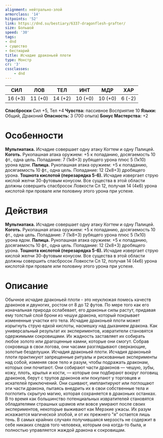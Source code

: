 ```yaml
---
alignment: нейтрально-злой
armorclass: '14'
hitpoints: '52'
link: https://dnd.su/bestiary/6337-dragonflesh-grafter/
size: Большой
speed: '30'
tags:
- dnd
- существо
- бестиарий
title: Исчадие драконьей плоти
type: Монстр
cr: '3'
cssclasses:
    - dnd
---
```



| СИЛ | ЛОВ | ТЕЛ | ИНТ | МДР | ХАР |
|---|---|---|---|---|---|
| 16 (+3) | 11 (+0) | 14 (+2) | 10 (+0) | 10 (+0) | 6 (-2) |
**Спасброски** Сил +5, Тел +4
**Чувства:** пассивное Восприятие 10
**Языки:** Общий, Драконий
**Опасность:** 3 (700 опыта)
**Бонус Мастерства:** +2


# Особенности
**Мультиатака.** Исчадие совершает одну атаку Когтем и одну Палицей.
**Коготь.** Рукопашная атака оружием: +5 к попаданию, досягаемость 10 фт., одна цель. Попадание: 7 (1к8+3) рубящего урона плюс 5 (1к10) урона ядом.
**Палица.** Рукопашная атака оружием: +5 к попаданию, досягаемость 10 фт., одна цель. Попадание: 12 (2к8+3) дробящего урона.
**Тошнота кислотой (перезарядка 5-6).** Исчадие извергает струю кислой желчи 30-футовым конусом. Все существа в этой области должны совершить спасбросок Ловкости Сл 12, получая 14 (4к6) урона кислотой при провале или половину этого урона при успехе.


# Действия
**Мультиатака.** Исчадие совершает одну атаку Когтем и одну Палицей.
**Коготь.** Рукопашная атака оружием: +5 к попаданию, досягаемость 10 фт., одна цель. Попадание: 7 (1к8+3) рубящего урона плюс 5 (1к10) урона ядом.
**Палица.** Рукопашная атака оружием: +5 к попаданию, досягаемость 10 фт., одна цель. Попадание: 12 (2к8+3) дробящего урона.
**Тошнота кислотой (перезарядка 5-6).** Исчадие извергает струю кислой желчи 30-футовым конусом. Все существа в этой области должны совершить спасбросок Ловкости Сл 12, получая 14 (4к6) урона кислотой при провале или половину этого урона при успехе.


# Описание
Обычное исчадие драконьей плоти - это неуклюжая помесь качеств драконов и двуногих, ростом от 8 до 12 футов. По мере того как его изначальная природа ослабевает, его драконьи силы растут, придавая ему толстый слой брони из чешуи дракона, который покрывает измененные участки его тела. Исчадие драконьей плоти может изрыгнуть струю едкой кислоты, насмешку над дыханием дракона. Как универсальный результат их экспериментов, извратители становятся одержимыми сокровищами. Их жадность заставляет их собирать любое золото или драгоценные камни, которые они смогут. Собрав сокровища в свои логова, они часами разглядывают сверкающие, золотые безделушки. Исчадия драконьей плоти. Исчадия драконьей плоти практикуют запрещенные ритуалы и рискованные эксперименты над собой, изменяя свое тело и разум, чтобы подражать драконам, которых они почитают. Они собирают части драконов — чешую, зубы, кожу, плоть, крылья и кости, — которые они подбирают вокруг логовищ драконов, берут с трупов драконов или покупают у торговцев и искателей приключений. Они сшивают, имплантируют или поглощают эти части дракона, пытаясь внедрить их в свои собственные тела и поглотить скрытую магию, которая сохраняется в драконьих останках. В то время как большинство потенциальных извратителей становятся обладателями страшных шрамов или вовсе умирают после своих экспериментов, некоторые выживают как Мерзкие ужасы. Их разум искажается магической злобой, и от их прежнего "я" остается лишь тень. В самых крайних случаях получившаяся мерзость не содержит в себе никаких следов того человека, которым она когда-то была, и полностью управляется жаждой дракона к сокровищам.